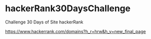# hackerRank30DaysChallenge
Challenge 30 Days of Site hackerRank

https://www.hackerrank.com/domains?h_r=hrw&h_v=new_final_page

